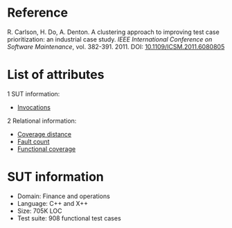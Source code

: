 # Reference

R. Carlson, H. Do, A. Denton. A clustering approach to improving test case prioritization: an industrial case study. *IEEE International Conference on Software Maintenance*, vol. 382-391. 2011. DOI: [10.1109/ICSM.2011.6080805](https://www.doi.org/10.1109/ICSM.2011.6080805)

# List of attributes

1 SUT information:
* [Invocations](../../attributes/sut/class/invocations.md)

2 Relational information:
* [Coverage distance](../../attributes/relational/test-case/coverage/coverage-distance.md)
* [Fault count](../../attributes/relational/fault/fault-count.md)
* [Functional coverage](../../attributes/relational/test-case/coverage/functional-coverage.md)

# SUT information

* Domain: Finance and operations
* Language: C++ and X++
* Size: 705K LOC
* Test suite: 908 functional test cases
